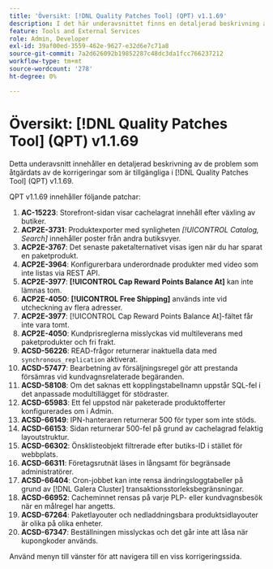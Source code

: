 ```yaml
---
title: 'Översikt: [!DNL Quality Patches Tool] (QPT) v1.1.69'
description: I det här underavsnittet finns en detaljerad beskrivning av de problem som åtgärdats av de korrigeringar som finns i  [!DNL Quality Patches Tool] (QPT) v1.1.69.
feature: Tools and External Services
role: Admin, Developer
exl-id: 39af00ed-3559-462e-9627-e32d6e7c71a8
source-git-commit: 7a2d626092b19852287c48dc3da1fcc766237212
workflow-type: tm+mt
source-wordcount: '278'
ht-degree: 0%

---
```


# Översikt: [!DNL Quality Patches Tool] (QPT) v1.1.69

Detta underavsnitt innehåller en detaljerad beskrivning av de problem som åtgärdats av de korrigeringar som är tillgängliga i [!DNL Quality Patches Tool] (QPT) v1.1.69.

QPT v1.1.69 innehåller följande patchar:
1. **AC-15223**: Storefront-sidan visar cachelagrat innehåll efter växling av butiker.
1. **ACP2E-3731**: Produktexporter med synligheten *[!UICONTROL Catalog, Search]* innehåller poster från andra butiksvyer.
1. **ACP2E-3767**: Det senaste paketalternativet visas igen när du har sparat en paketprodukt.
1. **ACP2E-3964**: Konfigurerbara underordnade produkter med video som inte listas via REST API.
1. **ACP2E-3977**: **[!UICONTROL Cap Reward Points Balance At]** kan inte lämnas tom.
1. **ACP2E-4050**: **[!UICONTROL Free Shipping]** används inte vid utcheckning av flera adresser.
1. **ACP2E-3977**: [!UICONTROL Cap Reward Points Balance At]-fältet får inte vara tomt.
1. **ACP2E-4050**: Kundprisreglerna misslyckas vid multileverans med paketprodukter och fri frakt.
1. **ACSD-56226**: READ-frågor returnerar inaktuella data med `synchronous_replication` aktiverat.
1. **ACSD-57477**: Bearbetning av försäljningsregel gör att prestanda försämras vid kundvagnsrelaterade begäranden.
1. **ACSD-58108**: Om det saknas ett kopplingstabellnamn uppstår SQL-fel i det anpassade modultillägget för stödraster.
1. **ACSD-65983**: Ett fel uppstod när paketerade produktofferter konfigurerades om i Admin.
1. **ACSD-66149**: IPN-hanteraren returnerar 500 för typer som inte stöds.
1. **ACSD-66153**: Sidan returnerar 500-fel på grund av cachelagrad felaktig layoutstruktur.
1. **ACSD-66302**: Önsklisteobjekt filtrerade efter butiks-ID i stället för webbplats.
1. **ACSD-66311**: Företagsrutnät läses in långsamt för begränsade administratörer.
1. **ACSD-66404**: Cron-jobbet kan inte rensa ändringsloggtabeller på grund av [!DNL Galera Cluster] transaktionsstorleksbegränsningar.
1. **ACSD-66952**: Cacheminnet rensas på varje PLP- eller kundvagnsbesök när en målregel har angetts.
1. **ACSD-67264**: Paketlayouter och nedladdningsbara produktsidlayouter är olika på olika enheter.
1. **ACSD-67347**: Beställningen misslyckas och det går inte att låsa när kupongkoder används.

Använd menyn till vänster för att navigera till en viss korrigeringssida.
